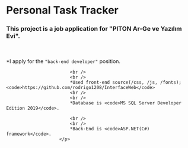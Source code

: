 <h1>Personal Task Tracker</h1>
                        <h3>This project is a job application for "PITON Ar-Ge ve Yazılım Evi". </h3>
                        <p>
                            <br />
                            <br />
                            *I apply for the <code>"back-end developer"</code> position. 
                           
                            <br />
                            <br />
                            *Used front-end source(/css, /js, /fonts); <code>https://github.com/rodrigo1208/InterfaceWeb</code>
                            <br />
                            <br />
                            *Database is <code>MS SQL Server Developer Edition 2019</code>.
                           
                            <br />
                            <br />
                            *Back-End is <code>ASP.NET(C#) framework</code>.
                        </p>
